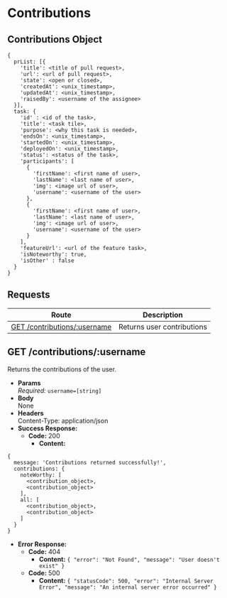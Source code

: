 # Contributions

## Contributions Object

```
{
  prList: [{
    'title': <title of pull request>,
    'url': <url of pull request>,
    'state': <open or closed>,
    'createdAt': <unix_timestamp>,
    'updatedAt': <unix_timestamp>,
    'raisedBy': <username of the assignee>
  }],
  task: {
    'id' : <id of the task>,
    'title': <task tile>,
    'purpose': <why this task is needed>,
    'endsOn': <unix_timestamp>,
    'startedOn': <unix_timestamp>,
    'deployedOn': <unix_timestamp>,
    'status': <status of the task>,
    'participants': [
      {
        'firstName': <first name of user>,
        'lastName': <last name of user>,
        'img': <image url of user>,
        'username': <username of the user>
      },
      {
        'firstName': <first name of user>,
        'lastName': <last name of user>,
        'img': <image url of user>,
        'username': <username of the user>
      }
    ],
    'featureUrl': <url of the feature task>,
    'isNoteworthy': true,
    'isOther' : false
  }
}
```

## **Requests**

|                           Route                            |        Description         |
| :--------------------------------------------------------: | :------------------------: |
| [GET /contributions/:username](#get-contributionsusername) | Returns user contributions |

## **GET /contributions/:username**

Returns the contributions of the user.

- **Params**  
  _Required:_ `username=[string]`
- **Body**  
  None
- **Headers**  
  Content-Type: application/json
- **Success Response:**
  - **Code:** 200
    - **Content:**

```
{
  message: 'Contributions returned successfully!',
  contributions: {
    noteWorthy: [
      <contribution_object>,
      <contribution_object>
    ],
    all: [
      <contribution_object>,
      <contribution_object>
    ]
  }
}
```

- **Error Response:**
  - **Code:** 404
    - **Content:** `{ "error": "Not Found", "message": "User doesn't exist" }`
  - **Code:** 500
    - **Content:** `{ "statusCode": 500, "error": "Internal Server Error", "message": "An internal server error occurred" }`
